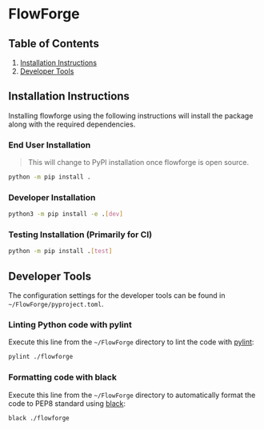 # FlowForge

## Table of Contents
1. [Installation Instructions](#installation-instructions)
2. [Developer Tools](#developer-tools)

## Installation Instructions
Installing flowforge using the following instructions will install the package along with the required dependencies.

### End User Installation
> This will change to PyPI installation once flowforge is open source.
```bash
python -m pip install .
```
### Developer Installation
```bash
python3 -m pip install -e .[dev]
```
### Testing Installation (Primarily for CI)
```bash
python -m pip install .[test]
```

## Developer Tools
The configuration settings for the developer tools can be found in `~/FlowForge/pyproject.toml`.

### Linting Python code with pylint
Execute this line from the `~/FlowForge` directory to lint the code with [pylint](https://pypi.org/project/pylint/):
```bash
pylint ./flowforge
```

### Formatting code with black
Execute this line from the `~/FlowForge` directory to automatically format the code to PEP8 standard using [black](https://pypi.org/project/black/):
```bash
black ./flowforge
```

